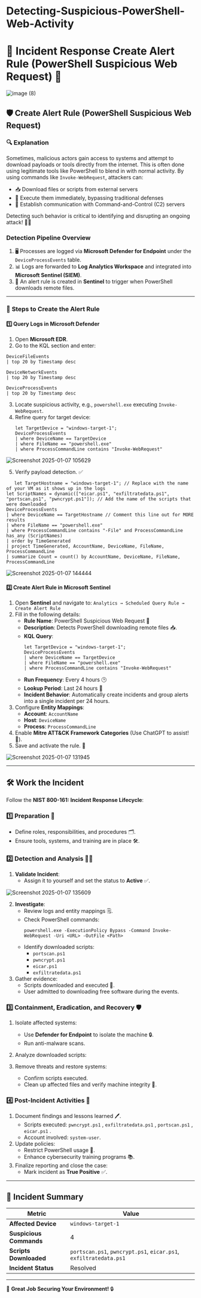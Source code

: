 # Detecting-Suspicious-PowerShell-Web-Activity

# 🚨 **Incident Response Create Alert Rule (PowerShell Suspicious Web Request)** 🚨

![image (8)](https://github.com/user-attachments/assets/fc69fb91-2057-4728-9c16-7dcb20c01054)

## 🛡️ **Create Alert Rule (PowerShell Suspicious Web Request)**

### 🔍 **Explanation**
Sometimes, malicious actors gain access to systems and attempt to download payloads or tools directly from the internet. This is often done using legitimate tools like PowerShell to blend in with normal activity. By using commands like `Invoke-WebRequest`, attackers can:

- 📥 Download files or scripts from external servers
- 🚀 Execute them immediately, bypassing traditional defenses
- 📡 Establish communication with Command-and-Control (C2) servers

Detecting such behavior is critical to identifying and disrupting an ongoing attack! 🕵️‍♀️

### **Detection Pipeline Overview**
1. 🖥️ Processes are logged via **Microsoft Defender for Endpoint** under the `DeviceProcessEvents` table.
2. 📊 Logs are forwarded to **Log Analytics Workspace** and integrated into **Microsoft Sentinel (SIEM)**.
3. 🛑 An alert rule is created in **Sentinel** to trigger when PowerShell downloads remote files.

---

### 🔧 **Steps to Create the Alert Rule**

#### 1️⃣ **Query Logs in Microsoft Defender**
1. Open **Microsoft EDR**.
2. Go to the KQL section and enter:
```kql
DeviceFileEvents
| top 20 by Timestamp desc
```
```kql
DeviceNetworkEvents
| top 20 by Timestamp desc
```
```kql
DeviceProcessEvents
| top 20 by Timestamp desc
```
3. Locate suspicious activity, e.g., `powershell.exe` executing `Invoke-WebRequest`.
4. Refine query for target device:
   ```kql
   let TargetDevice = "windows-target-1";
   DeviceProcessEvents
   | where DeviceName == TargetDevice
   | where FileName == "powershell.exe"
   | where ProcessCommandLine contains "Invoke-WebRequest"
   ```
![Screenshot 2025-01-07 105629](https://github.com/user-attachments/assets/418f503e-ebab-4cb4-9541-8c1c30ccc56a)

5. Verify payload detection. ✅
```kql
   let TargetHostname = "windows-target-1"; // Replace with the name of your VM as it shows up in the logs
let ScriptNames = dynamic(["eicar.ps1", "exfiltratedata.ps1", "portscan.ps1", "pwncrypt.ps1"]); // Add the name of the scripts that were downloaded
DeviceProcessEvents
| where DeviceName == TargetHostname // Comment this line out for MORE results
| where FileName == "powershell.exe"
| where ProcessCommandLine contains "-File" and ProcessCommandLine has_any (ScriptNames)
| order by TimeGenerated
| project TimeGenerated, AccountName, DeviceName, FileName, ProcessCommandLine
| summarize Count = count() by AccountName, DeviceName, FileName, ProcessCommandLine
```

![Screenshot 2025-01-07 144444](https://github.com/user-attachments/assets/9520d3df-b646-4ce6-a72e-52e1eaedc3f4)


#### 2️⃣ **Create Alert Rule in Microsoft Sentinel**
1. Open **Sentinel** and navigate to:
   `Analytics → Scheduled Query Rule → Create Alert Rule`
2. Fill in the following details:
   - **Rule Name**: PowerShell Suspicious Web Request 🚩
   - **Description**: Detects PowerShell downloading remote files 📥.
   - **KQL Query**:
     ```kql
     let TargetDevice = "windows-target-1";
     DeviceProcessEvents
     | where DeviceName == TargetDevice
     | where FileName == "powershell.exe"
     | where ProcessCommandLine contains "Invoke-WebRequest"
     ```
   - **Run Frequency**: Every 4 hours 🕒
   - **Lookup Period**: Last 24 hours 📅
   - **Incident Behavior**: Automatically create incidents and group alerts into a single incident per 24 hours.
3. Configure **Entity Mappings**:
   - **Account**: `AccountName`
   - **Host**: `DeviceName`
   - **Process**: `ProcessCommandLine`
4. Enable **Mitre ATT&CK Framework Categories** (Use ChatGPT to assist! 🤖).
5. Save and activate the rule. 🎉

![Screenshot 2025-01-07 131945](https://github.com/user-attachments/assets/2cb640e9-9471-4439-a545-e3395bd2fd16)


---

## 🛠️ **Work the Incident**
Follow the **NIST 800-161: Incident Response Lifecycle**:

### 1️⃣ **Preparation** 📂
- Define roles, responsibilities, and procedures 🗂️.
- Ensure tools, systems, and training are in place 🛠️.

### 2️⃣ **Detection and Analysis** 🕵️‍♀️
1. **Validate Incident**:
   - Assign it to yourself and set the status to **Active** ✅.

![Screenshot 2025-01-07 135609](https://github.com/user-attachments/assets/f1c4ba25-0a90-4924-86b9-1e87f25031f6)

2. **Investigate**:
   - Review logs and entity mappings 🗒️.
   - Check PowerShell commands:
     ```plaintext
     powershell.exe -ExecutionPolicy Bypass -Command Invoke-WebRequest -Uri <URL> -OutFile <Path>
     ```
   - Identify downloaded scripts:
     - `portscan.ps1`
     - `pwncrypt.ps1`
     - `eicar.ps1`
     - `exfiltratedata.ps1`
3. Gather evidence:
   - Scripts downloaded and executed 🧪.
   - User admitted to downloading free software during the events.

### 3️⃣ **Containment, Eradication, and Recovery** 🛡️
1. Isolate affected systems:
   - Use **Defender for Endpoint** to isolate the machine 🔒.
   - Run anti-malware scans.
2. Analyze downloaded scripts:

3. Remove threats and restore systems:
   - Confirm scripts executed.
   - Clean up affected files and verify machine integrity 🧹.

### 4️⃣ **Post-Incident Activities** 📝
1. Document findings and lessons learned 🖊️.
   - Scripts executed: `pwncrypt.ps1` , `exfiltratedata.ps1` , `portscan.ps1` , `eicar.ps1` .
   - Account involved: `system-user`.
2. Update policies:
   - Restrict PowerShell usage 🚫.
   - Enhance cybersecurity training programs 📚.
3. Finalize reporting and close the case:
   - Mark incident as **True Positive** ✅. 

---

## 🎯 **Incident Summary**
| **Metric**                     | **Value**                        |
|---------------------------------|-----------------------------------|
| **Affected Device**            | `windows-target-1`               |
| **Suspicious Commands**        | 4                                |
| **Scripts Downloaded**         | `portscan.ps1`, `pwncrypt.ps1`, `eicar.ps1`, `exfiltratedata.ps1`   |
| **Incident Status**            | Resolved                         |

---

🎉 **Great Job Securing Your Environment!** 🔒


